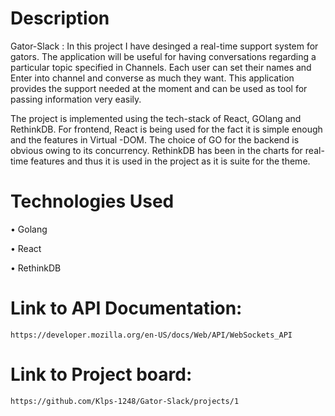 # Description
Gator-Slack : In this project I have desinged a real-time support system for gators. The application will be useful for having conversations regarding a particular topic specified in Channels. Each user can set their names and Enter into channel and converse as much they want. This application provides the support needed at the moment and can be used as tool for passing information very easily.

The project is implemented using the tech-stack of React, GOlang and RethinkDB. For frontend, React is being used for the fact it is simple enough and the features in Virtual -DOM. The choice of GO for the backend is obvious owing to its concurrency. RethinkDB has been in the charts for real-time features and thus it is used in the project as it is suite for the theme.

# Technologies Used
• Golang

• React

• RethinkDB

# Link to API Documentation:
```
https://developer.mozilla.org/en-US/docs/Web/API/WebSockets_API
```

# Link to Project board:
```
https://github.com/Klps-1248/Gator-Slack/projects/1
```

